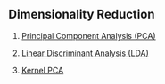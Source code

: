 ## Dimensionality Reduction

1. [Principal Component Analysis (PCA)](Principal_Component_Analysis)

2. [Linear Discriminant Analysis (LDA)](Linear_Discriminant_Analysis)

3. [Kernel PCA](Kernel_PCA)
